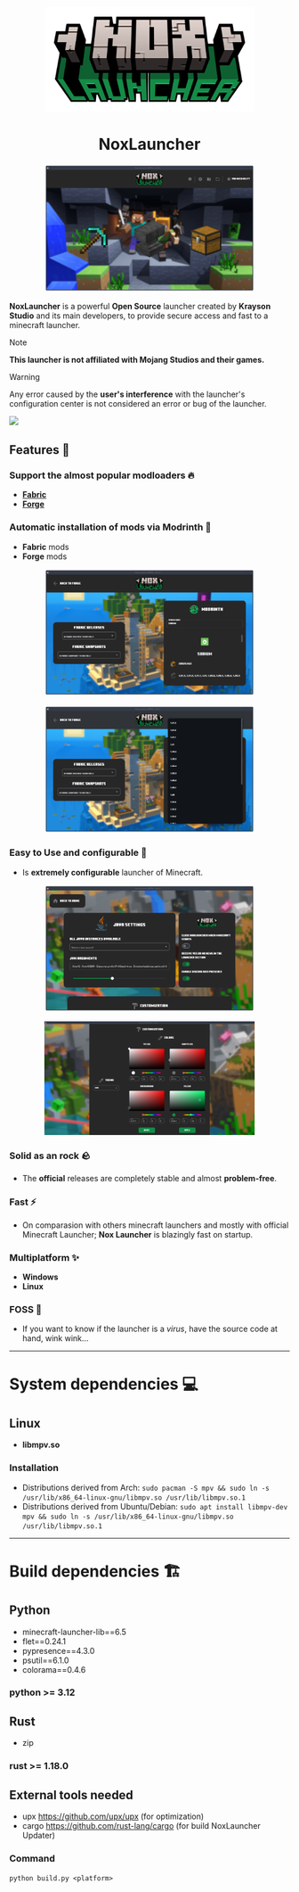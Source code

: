 <p align="center">
   <img alt= "NoxLauncher logo" src= "https://github.com/KraysonStudios/NoxLauncher/blob/master/assets/icon.png" style= "width: 75%; height: 55%;">
</p>

<h1 align="center">NoxLauncher</h1>

<p align="center">
   <img alt= "NoxLauncher Home page" src= "https://github.com/KraysonStudios/NoxLauncher/blob/master/github-assets/home.png" style= "width: 75%; height: 55%;">
</p>

**NoxLauncher** is a powerful **Open Source** launcher created by **Krayson Studio** and its main developers, to provide secure access and fast to a minecraft launcher. 

> [!NOTE]  
> **This launcher is not affiliated with Mojang Studios and their games.**

> [!WARNING]  
> Any error caused by the **user's interference** with the launcher's configuration center is not considered an error or bug of the launcher.

<!---
Discord Markdown Badge API
https://github.com/gitlimes/discord-md-badge?
-->
[![](https://dcbadge.limes.pink/api/server/https://discord.com/invite/DWfuQRsxwb)](https://discord.com/invite/DWfuQRsxwb)

## Features 🎉

### Support the almost popular modloaders 🔥

- **[Fabric](https://fabricmc.net/)**
- **[Forge](https://files.minecraftforge.net/net/minecraftforge/forge/)**

### Automatic installation of mods via Modrinth 🚀

- **Fabric** mods
- **Forge** mods

<p align="center">
   <img alt= "NoxLauncher Modrinth page" src= "https://github.com/KraysonStudios/NoxLauncher/blob/master/github-assets/modrinth.png" style= "width: 75%; height: 55%;">
</p>

<p align="center">
   <img alt= "NoxLauncher Modrinth page" src= "https://github.com/KraysonStudios/NoxLauncher/blob/master/github-assets/modrinth-dropdown.png" style= "width: 75%; height: 55%;">
</p>

### Easy to Use and configurable 👑

- Is **extremely configurable** launcher of Minecraft.

<p align="center">
   <img alt= "NoxLauncher Settings page" src= "https://github.com/KraysonStudios/NoxLauncher/blob/master/github-assets/settings.png" style= "width: 75%; height: 55%;">
</p>

<p align="center">
   <img alt= "NoxLauncher Customization page" src= "https://github.com/KraysonStudios/NoxLauncher/blob/master/github-assets/customization.png" style= "width: 75%; height: 55%;">
</p>

### Solid as an rock 🪨

- The **official** releases are completely stable and almost **problem-free**.

### Fast ⚡

- On comparasion with others minecraft launchers and mostly with official Minecraft Launcher; **Nox Launcher** is blazingly fast on startup. 

### Multiplatform ✨

- **Windows**
- **Linux**

### FOSS 👐

- If you want to know if the launcher is a *virus*, have the source code at hand, wink wink...

-------------------------------------------

# System dependencies 💻

## Linux

   - **libmpv.so**

   ### Installation

   - Distributions derived from Arch: `sudo pacman -S mpv && sudo ln -s /usr/lib/x86_64-linux-gnu/libmpv.so /usr/lib/libmpv.so.1`
   - Distributions derived from Ubuntu/Debian: `sudo apt install libmpv-dev mpv && sudo ln -s /usr/lib/x86_64-linux-gnu/libmpv.so /usr/lib/libmpv.so.1`

-------------------------------------------

# Build dependencies 🏗️

## Python

- minecraft-launcher-lib==6.5
- flet==0.24.1
- pypresence==4.3.0
- psutil==6.1.0
- colorama==0.4.6

### python >= 3.12

## Rust

- zip

### rust >= 1.18.0

## External tools needed

- upx https://github.com/upx/upx (for optimization)
- cargo https://github.com/rust-lang/cargo (for build NoxLauncher Updater)

### Command

`python build.py <platform>`
